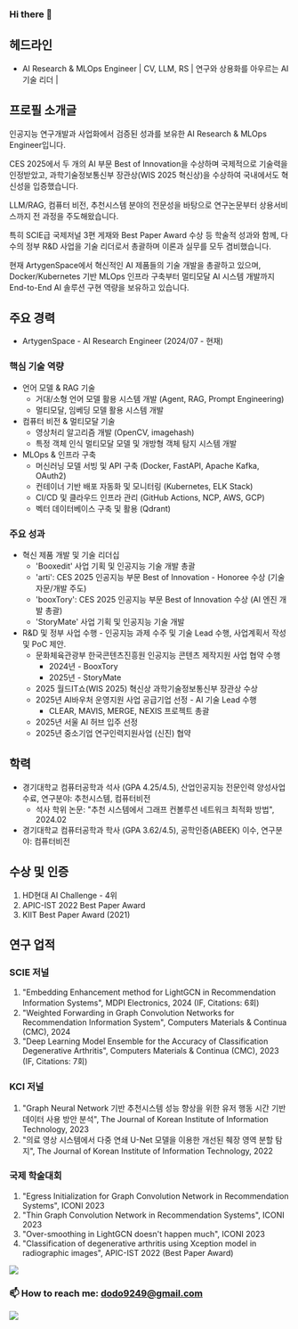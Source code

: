 ### Hi there 👋

## 헤드라인

- AI Research & MLOps Engineer | CV, LLM, RS | 연구와 상용화를 아우르는 AI 기술 리더 |

## 프로필 소개글

인공지능 연구개발과 사업화에서 검증된 성과를 보유한 AI Research & MLOps Engineer입니다. 

CES 2025에서 두 개의 AI 부문 Best of Innovation을 수상하며 국제적으로 기술력을 인정받았고, 과학기술정보통신부 장관상(WIS 2025 혁신상)을 수상하여 국내에서도 혁신성을 입증했습니다.

LLM/RAG, 컴퓨터 비전, 추천시스템 분야의 전문성을 바탕으로 연구논문부터 상용서비스까지 전 과정을 주도해왔습니다. 

특히 SCIE급 국제저널 3편 게재와 Best Paper Award 수상 등 학술적 성과와 함께, 다수의 정부 R&D 사업을 기술 리더로서 총괄하며 이론과 실무를 모두 겸비했습니다.

현재 ArtygenSpace에서 혁신적인 AI 제품들의 기술 개발을 총괄하고 있으며, Docker/Kubernetes 기반 MLOps 인프라 구축부터 멀티모달 AI 시스템 개발까지 End-to-End AI 솔루션 구현 역량을 보유하고 있습니다.

## 주요 경력

- ArtygenSpace - AI Research Engineer (2024/07 - 현재)

### 핵심 기술 역량
* 언어 모델 & RAG 기술
    * 거대/소형 언어 모델 활용 시스템 개발 (Agent, RAG, Prompt Engineering)
    * 멀티모달, 임베딩 모델 활용 시스템 개발
* 컴퓨터 비전 & 멀티모달 기술
    * 영상처리 알고리즘 개발 (OpenCV, imagehash)
    * 특정 객체 인식 멀티모달 모델 및 개방형 객체 탐지 시스템 개발
* MLOps & 인프라 구축
    * 머신러닝 모델 서빙 및 API 구축 (Docker, FastAPI, Apache Kafka, OAuth2)
    * 컨테이너 기반 배포 자동화 및 모니터링 (Kubernetes, ELK Stack)
    * CI/CD 및 클라우드 인프라 관리 (GitHub Actions, NCP, AWS, GCP)
    * 벡터 데이터베이스 구축 및 활용 (Qdrant)

### 주요 성과
* 혁신 제품 개발 및 기술 리더십
    * 'Booxedit' 사업 기획 및 인공지능 기술 개발 총괄
    * 'arti': CES 2025 인공지능 부문 Best of Innovation - Honoree 수상 (기술 자문/개발 주도)
    * 'booxTory': CES 2025 인공지능 부문 Best of Innovation 수상 (AI 엔진 개발 총괄)
    * 'StoryMate' 사업 기획 및 인공지능 기술 개발
* R&D 및 정부 사업 수행 - 인공지능 과제 수주 및 기술 Lead 수행, 사업계획서 작성 및 PoC 제안.
    * 문화체육관광부 한국콘텐츠진흥원 인공지능 콘텐츠 제작지원 사업 협약 수행
        * 2024년 - BooxTory
        * 2025년 - StoryMate
    * 2025 월드IT쇼(WIS 2025) 혁신상 과학기술정보통신부 장관상 수상
    * 2025년 AI바우처 운영지원 사업 공급기업 선정 - AI 기술 Lead 수행
        * CLEAR, MAVIS, MERGE, NEXIS 프로젝트 총괄
    * 2025년 서울 AI 허브 입주 선정
    * 2025년 중소기업 연구인력지원사업 (신진) 협약

## 학력

- 경기대학교 컴퓨터공학과 석사 (GPA 4.25/4.5), 산업인공지능 전문인력 양성사업 수료, 연구분야: 추천시스템, 컴퓨터비전
  - 석사 학위 논문: "추천 시스템에서 그래프 컨볼루션 네트워크 최적화 방법", 2024.02
- 경기대학교 컴퓨터공학과 학사 (GPA 3.62/4.5), 공학인증(ABEEK) 이수, 연구분야: 컴퓨터비전

## 수상 및 인증

1. HD현대 AI Challenge - 4위
2. APIC-IST 2022 Best Paper Award
3. KIIT Best Paper Award (2021)

## 연구 업적

### SCIE 저널

1. "Embedding Enhancement method for LightGCN in Recommendation Information Systems", MDPI Electronics, 2024 (IF, Citations: 6회)
2. "Weighted Forwarding in Graph Convolution Networks for Recommendation Information System", Computers Materials & Continua (CMC), 2024
3. "Deep Learning Model Ensemble for the Accuracy of Classification Degenerative Arthritis", Computers Materials & Continua (CMC), 2023 (IF, Citations: 7회)

### KCI 저널

1. "Graph Neural Network 기반 추천시스템 성능 향상을 위한 유저 행동 시간 기반 데이터 사용 방안 분석", The Journal of Korean Institute of Information Technology, 2023
2. "의료 영상 시스템에서 다중 연쇄 U-Net 모델을 이용한 개선된 췌장 영역 분할 탐지", The Journal of Korean Institute of Information Technology, 2022

### 국제 학술대회

1. "Egress Initialization for Graph Convolution Network in Recommendation Systems", ICONI 2023
2. "Thin Graph Convolution Network in Recommendation Systems", ICONI 2023
3. "Over-smoothing in LightGCN doesn't happen much", ICONI 2023
4. "Classification of degenerative arthritis using Xception model in radiographic images", APIC-IST 2022 (Best Paper Award)

<img src="https://wakatime.com/share/@667c9955-3f05-4096-b1ad-2f7cf5813194/98337dd7-8ec0-46a5-8db5-1f36643be0fa.svg"></embed>

### 📫 How to reach me: dodo9249@gmail.com

<img src="https://criminal-vivyanne-lucidus-346ca075.koyeb.app/lucidus/card_v1?  theme=blue&name=Sangmin%20Lee&job=AI%2FML%20Engineer&company=Artygenspace&address=Seoul%2C%20korea&about=Work%20is%20so%20hard..&email=d9249%40artygenspace.com&linkedin=https%3A%2F%2Flinkedin.com%2Fin%2Fmeanl">